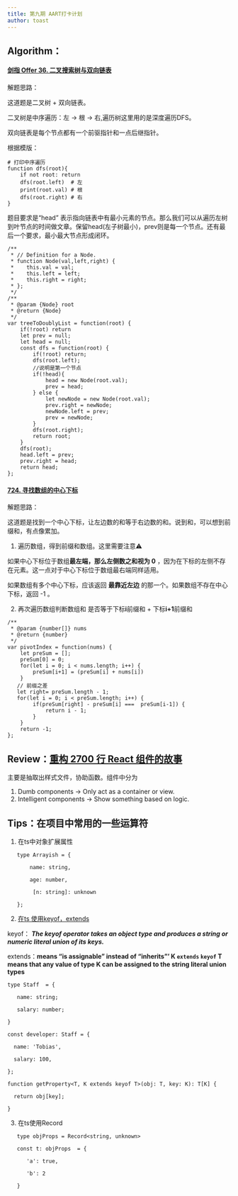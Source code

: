 ```yaml
---
title: 第九期 AART打卡计划
author: toast
---
```

## Algorithm：

#### [剑指 Offer 36. 二叉搜索树与双向链表](https://leetcode.cn/problems/er-cha-sou-suo-shu-yu-shuang-xiang-lian-biao-lcof/)

解题思路： 

这道题是二叉树 + 双向链表。

二叉树是中序遍历：左 -> 根 -> 右,遍历树这里用的是深度遍历DFS。

 双向链表是每个节点都有一个前驱指针和一点后继指针。

根据模版：

```
# 打印中序遍历
function dfs(root){
    if not root: return
    dfs(root.left)  # 左
    print(root.val) # 根
    dfs(root.right) # 右
}
```

题目要求是“head” 表示指向链表中有最小元素的节点。那么我们可以从遍历左树到叶节点的时间做文章。保留head(左子树最小)，prev则是每一个节点。还有最后一个要求，最小最大节点形成闭环。

```
/**
 * // Definition for a Node.
 * function Node(val,left,right) {
 *    this.val = val;
 *    this.left = left;
 *    this.right = right;
 * };
 */
/**
 * @param {Node} root
 * @return {Node}
 */
var treeToDoublyList = function(root) {
    if(!root) return
    let prev = null;
    let head = null;
    const dfs = function(root) {
        if(!root) return;
        dfs(root.left);
        //说明是第一个节点
        if(!head){
            head = new Node(root.val);
            prev = head;
        } else {
            let newNode = new Node(root.val);
            prev.right = newNode;
            newNode.left = prev;
            prev = newNode;
        }
        dfs(root.right);
        return root;
    }
    dfs(root);
    head.left = prev;
    prev.right = head;
    return head;
};
```



#### [724. 寻找数组的中心下标](https://leetcode.cn/problems/find-pivot-index/)

解题思路：

这道题是找到一个中心下标，让左边数的和等于右边数的和。说到和，可以想到前缀和，有点像累加。

1. 遍历数组，得到前缀和数组。这里需要注意⚠️

如果中心下标位于数组**最左端，那么左侧数之和视为 0** ，因为在下标的左侧不存在元素。这一点对于中心下标位于数组最右端同样适用。

如果数组有多个中心下标，应该返回 **最靠近左边** 的那一个。如果数组不存在中心下标，返回 -1 。

2. 再次遍历数组判断数组和 是否等于下标**i**前缀和 + 下标**i+1**前缀和

```
/**
 * @param {number[]} nums
 * @return {number}
 */
var pivotIndex = function(nums) {
    let preSum = [];
    preSum[0] = 0;
    for(let i = 0; i < nums.length; i++) {
        preSum[i+1] = (preSum[i] + nums[i])
    }
   // 前缀之差
   let right= preSum.length - 1;
   for(let i = 0; i < preSum.length; i++) {
        if(preSum[right] - preSum[i] ===  preSum[i-1]) {
            return i - 1;
        }
    }
    return -1;
};

```

## Review：[重构 2700 行 React 组件的故事](https://code.pieces.app/blog/how-to-refactor-large-react-components)

主要是抽取出样式文件，协助函数。组件中分为

1. Dumb components → Only act as a container or view.
2. Intelligent components → Show something based on logic.

## Tips：在项目中常用的一些运算符

1. 在ts中对象扩展属性

```
   type Arrayish = { 
   
       name: string,
   
       age: number,
   
   		[n: string]: unknown
   
   };
```

2. [在ts 使用keyof，extends](https://blog.logrocket.com/how-to-use-keyof-operator-typescript/)

keyof： ***The keyof operator takes an object type and produces a string or numeric literal union of its keys.***

extends：**means “is assignable” instead of “inherits”’ K `extends` `keyof` T means that any value of type K can be assigned to the string literal union types**

```
type Staff  = {

   name: string;

   salary: number;

}

const developer: Staff = {

  name: 'Tobias',

  salary: 100, 

};

function getProperty<T, K extends keyof T>(obj: T, key: K): T[K] {

  return obj[key];

}
```

3. 在ts使用Record

```
   type objProps = Record<string, unknown>
   
   const t: objProps  = {
   
      'a': true,
   
      'b': 2
   
   }
```

   